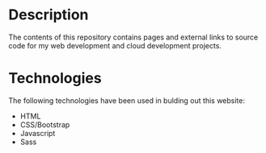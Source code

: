 # Description
The contents of this repository contains pages and external links to source code for my web development and cloud development projects.
# Technologies
The following technologies have been used in bulding out this website:
- HTML
- CSS/Bootstrap
- Javascript
- Sass
